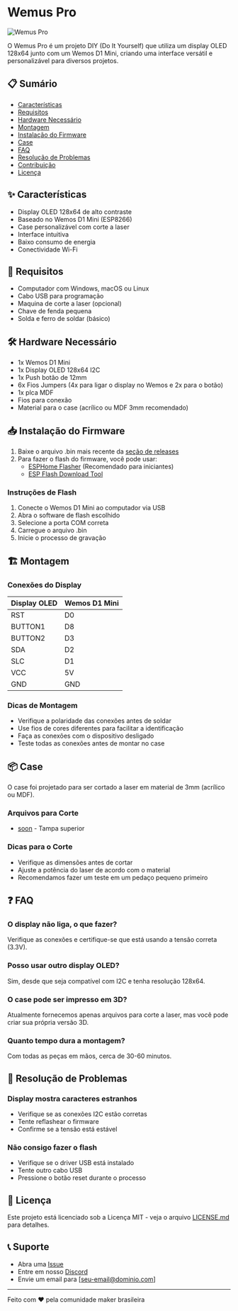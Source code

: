 # Wemus Pro

![Wemus Pro](https://raw.githubusercontent.com/seu-usuario/wemus-pro/main/images/wemus-pro.jpg)

O Wemus Pro é um projeto DIY (Do It Yourself) que utiliza um display OLED 128x64 junto com um Wemos D1 Mini, criando uma interface versátil e personalizável para diversos projetos.

## 📋 Sumário

- [Características](#características)
- [Requisitos](#requisitos)
- [Hardware Necessário](#hardware-necessário)
- [Montagem](#montagem)
- [Instalação do Firmware](#instalação-do-firmware)
- [Case](#case)
- [FAQ](#faq)
- [Resolução de Problemas](#resolução-de-problemas)
- [Contribuição](#contribuição)
- [Licença](#licença)

## ✨ Características

- Display OLED 128x64 de alto contraste
- Baseado no Wemos D1 Mini (ESP8266)
- Case personalizável com corte a laser
- Interface intuitiva
- Baixo consumo de energia
- Conectividade Wi-Fi

## 📝 Requisitos

- Computador com Windows, macOS ou Linux
- Cabo USB para programação
- Maquina de corte a laser (opcional)
- Chave de fenda pequena
- Solda e ferro de soldar (básico)

## 🛠 Hardware Necessário

- 1x Wemos D1 Mini
- 1x Display OLED 128x64 I2C
- 1x Push botão de 12mm
- 6x Fios Jumpers (4x para ligar o display no Wemos e 2x para o botão)
- 1x plca MDF
- Fios para conexão
- Material para o case (acrílico ou MDF 3mm recomendado)

## 📥 Instalação do Firmware

1. Baixe o arquivo .bin mais recente da [seção de releases](https://github.com/seu-usuario/Junior37534/releases)
2. Para fazer o flash do firmware, você pode usar:
   - [ESPHome Flasher](https://github.com/esphome/esphome-flasher/releases) (Recomendado para iniciantes)
   - [ESP Flash Download Tool](https://www.espressif.com/en/support/download/other-tools)

### Instruções de Flash

1. Conecte o Wemos D1 Mini ao computador via USB
2. Abra o software de flash escolhido
3. Selecione a porta COM correta
4. Carregue o arquivo .bin
5. Inicie o processo de gravação

## 🏗 Montagem

### Conexões do Display

| Display OLED  |Wemos D1 Mini |
|---------------|--------------|
| RST           |       D0     |
| BUTTON1       |       D8     |
| BUTTON2       |       D3     |
| SDA           |       D2     |
| SLC           |       D1     |
| VCC           |       5V     |
| GND           |       GND    |

### Dicas de Montagem

- Verifique a polaridade das conexões antes de soldar
- Use fios de cores diferentes para facilitar a identificação
- Faça as conexões com o dispositivo desligado
- Teste todas as conexões antes de montar no case

## 📦 Case

O case foi projetado para ser cortado a laser em material de 3mm (acrílico ou MDF).

### Arquivos para Corte

- [soon](/files/case_tampa.svg) - Tampa superior

### Dicas para o Corte

- Verifique as dimensões antes de cortar
- Ajuste a potência do laser de acordo com o material
- Recomendamos fazer um teste em um pedaço pequeno primeiro

## ❓ FAQ

### O display não liga, o que fazer?
Verifique as conexões e certifique-se que está usando a tensão correta (3.3V).

### Posso usar outro display OLED?
Sim, desde que seja compatível com I2C e tenha resolução 128x64.

### O case pode ser impresso em 3D?
Atualmente fornecemos apenas arquivos para corte a laser, mas você pode criar sua própria versão 3D.

### Quanto tempo dura a montagem?
Com todas as peças em mãos, cerca de 30-60 minutos.

## 🔧 Resolução de Problemas

### Display mostra caracteres estranhos
- Verifique se as conexões I2C estão corretas
- Tente reflashear o firmware
- Confirme se a tensão está estável

### Não consigo fazer o flash
- Verifique se o driver USB está instalado
- Tente outro cabo USB
- Pressione o botão reset durante o processo

## 📄 Licença

Este projeto está licenciado sob a Licença MIT - veja o arquivo [LICENSE.md](LICENSE.md) para detalhes.

## 📞 Suporte

- Abra uma [Issue](https://github.com/seu-usuario/wemus-pro/issues)
- Entre em nosso [Discord](https://discord.gg/seu-servidor)
- Envie um email para [seu-email@dominio.com]

---

Feito com ❤️ pela comunidade maker brasileira
